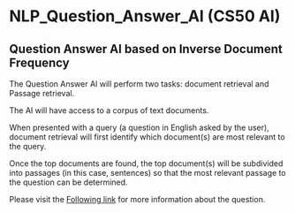 # NLP_Question_Answer_AI (CS50 AI)

## Question Answer AI based on Inverse Document Frequency

The Question Answer AI will perform two tasks: document retrieval and Passage retrieval.

The AI will have access to a corpus of text documents.

When presented with a query (a question in English asked by the user), document retrieval will first identify which document(s) are most relevant to the query.

Once the top documents are found, the top document(s) will be subdivided into passages (in this case, sentences) so that the most relevant passage to the question can be determined.

Please visit the [Following link](https://cs50.harvard.edu/ai/2020/projects/6/questions/) for more information about the question.
